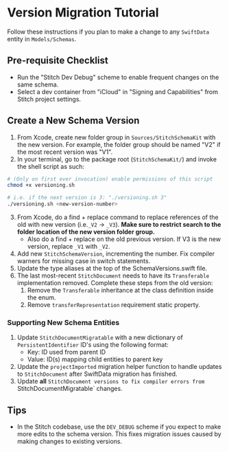 #  Version Migration Tutorial

Follow these instructions if you plan to make a change to any `SwiftData` entity in `Models/Schemas`.

## Pre-requisite Checklist
* Run the "Stitch Dev Debug" scheme to enable frequent changes on the same schema.
* Select a dev container from "iCloud" in "Signing and Capabilities" from Stitch project settings.


## Create a New Schema Version
1. From Xcode, create new folder group in `Sources/StitchSchemaKit` with the new version. For example, the folder group should be named "V2" if the most recent version was "V1".
2. In your terminal, go to the package root (`StitchSchemaKit/`) and invoke the shell script as such:
```sh
# (Only on first ever invocation) enable permissions of this script
chmod +x versioning.sh

# i.e. if the next version is 3: "./versioning.sh 3"
./versioning.sh <new-version-number>
```
3. From Xcode, do a find + replace command to replace references of the old with new version (i.e.`_V2` -> `_V3`). **Make sure to restrict search to the folder location of the new version folder group.**
    * Also do a find + replace on the old previous version. If V3 is the new version, replace `_V1` with `_V2`.
4. Add new `StitchSchemaVersion`, incrementing the number. Fix compiler warners for missing case in switch statements.
5. Update the type aliases at the top of the SchemaVersions.swift file.
6. The last most-recent `StitchDocument` needs to have its `Transferable` implementation removed. Complete these steps from the old version:
    1. Remove the `Transferable` inheritance at the class definition inside the enum. 
    2. Remove `transferRepresentation` requirement static property.
    
### Supporting New Schema Entities
1. Update `StitchDocumentMigratable` with a new dictionary of `PersistentIdentifier` ID's using the following format:
    * Key: ID used from parent ID
    * Value: ID(s) mapping child entities to parent key
2. Update the `projectImported` migration helper function to handle updates to `StitchDocument` after SwiftData migration has finished.
3. Update **all** `StitchDocument versions to fix compiler errors from `StitchDocumentMigratable` changes.

## Tips
* In the Stitch codebase, use the `DEV_DEBUG` scheme if you expect to make more edits to the schema version. This fixes migration issues caused by making changes to existing versions.
